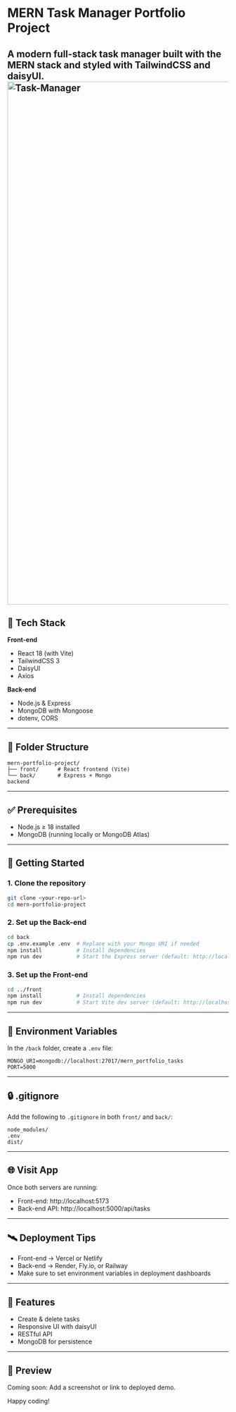 
# MERN Task Manager Portfolio Project

A modern full-stack task manager built with the MERN stack and styled with TailwindCSS and daisyUI.
<img width="2561" height="1187" alt="Task-Manager" src="https://github.com/user-attachments/assets/3f260312-48ca-4aa5-b411-107fe36a9d1d" />
---

## 🔧 Tech Stack

**Front-end**
- React 18 (with Vite)
- TailwindCSS 3
- DaisyUI
- Axios

**Back-end**
- Node.js & Express
- MongoDB with Mongoose
- dotenv, CORS

---

## 📁 Folder Structure

```
mern-portfolio-project/
├── front/      # React frontend (Vite)
└── back/       # Express + Mongo 
backend
```

---

## ✅ Prerequisites

- Node.js ≥ 18 installed
- MongoDB (running locally or MongoDB Atlas)

---

## 🚀 Getting Started

### 1. Clone the repository

```bash
git clone <your-repo-url>
cd mern-portfolio-project
```

### 2. Set up the Back-end

```bash
cd back
cp .env.example .env  # Replace with your Mongo URI if needed
npm install           # Install dependencies
npm run dev           # Start the Express server (default: http://localhost:5000)
```

### 3. Set up the Front-end

```bash
cd ../front
npm install           # Install dependencies
npm run dev           # Start Vite dev server (default: http://localhost:5173)
```

---

## 🧪 Environment Variables

In the `/back` folder, create a `.env` file:

```
MONGO_URI=mongodb://localhost:27017/mern_portfolio_tasks
PORT=5000
```

---

## 🔒 .gitignore

Add the following to `.gitignore` in both `front/` and `back/`:

```
node_modules/
.env
dist/
```

---

## 🌐 Visit App

Once both servers are running:

- Front-end: http://localhost:5173
- Back-end API: http://localhost:5000/api/tasks

---

## 🛰 Deployment Tips

- Front-end → Vercel or Netlify
- Back-end → Render, Fly.io, or Railway
- Make sure to set environment variables in deployment dashboards

---

## 🙌 Features

- Create & delete tasks
- Responsive UI with daisyUI
- RESTful API
- MongoDB for persistence

---

## 📸 Preview

Coming soon: Add a screenshot or link to deployed demo.

Happy coding!
